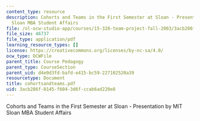 ```yaml
---
content_type: resource
description: Cohorts and Teams in the First Semester at Sloan - Presentation by MIT
  Sloan MBA Student Affairs
file: /ol-ocw-studio-app/courses/15-328-team-project-fall-2003/3acb286f0145f6043d6fccab6ad220e8_cohortsandteams.pdf
file_size: 46737
file_type: application/pdf
learning_resource_types: []
license: https://creativecommons.org/licenses/by-nc-sa/4.0/
ocw_type: OCWFile
parent_title: Course Pedagogy
parent_type: CourseSection
parent_uid: d4e0d3fd-bafd-e415-bc59-227102520a39
resourcetype: Document
title: cohortsandteams.pdf
uid: 3acb286f-0145-f604-3d6f-ccab6ad220e8
---
```

Cohorts and Teams in the First Semester at Sloan - Presentation by MIT Sloan MBA Student Affairs
